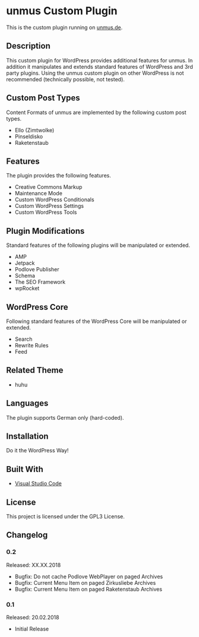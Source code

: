 # unmus Custom Plugin

This is the custom plugin running on [unmus.de](https://www.unmus.de/).

## Description 

This custom plugin for WordPress provides additional features for unmus. In addition it manipulates and extends standard features of WordPress and 3rd party plugins. Using the unmus custom plugin on other WordPress is not recommended (technically possible, not tested).

## Custom Post Types

Content Formats of unmus are implemented by the following custom post types.

* Ello (Zimtwolke)
* Pinseldisko
* Raketenstaub

## Features

The plugin provides the following features.

* Creative Commons Markup
* Maintenance Mode
* Custom WordPress Conditionals
* Custom WordPress Settings
* Custom WordPress Tools

## Plugin Modifications

Standard features of the following plugins will be manipulated or extended.

* AMP
* Jetpack
* Podlove Publisher
* Schema
* The SEO Framework
* wpRocket

## WordPress Core

Following standard features of the WordPress Core will be manipulated or extended.

* Search
* Rewrite Rules
* Feed

## Related Theme

* huhu

## Languages

The plugin supports German only (hard-coded).

## Installation

Do it the WordPress Way! 

## Built With

* [Visual Studio Code](https://code.visualstudio.com)

## License

This project is licensed under the GPL3 License.

## Changelog

### 0.2

Released: XX.XX.2018

* Bugfix: Do not cache Podlove WebPlayer on paged Archives
* Bugfix: Current Menu Item on paged Zirkusliebe Archives
* Bugfix: Current Menu Item on paged Raketenstaub Archives

### 0.1

Released: 20.02.2018

* Initial Release